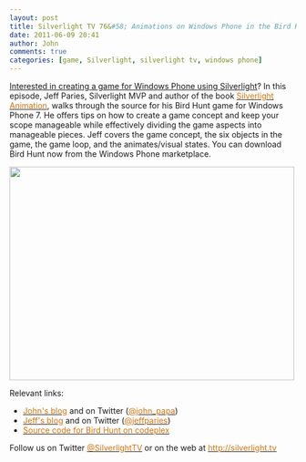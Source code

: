 ```yaml
---
layout: post
title: Silverlight TV 76&#58; Animations on Windows Phone in the Bird Hunt Game
date: 2011-06-09 20:41
author: John
comments: true
categories: [game, Silverlight, silverlight tv, windows phone]
---
```

<p><a href="http://jpapa.me/sltv76">Interested in creating a game for Windows Phone using Silverlight</a>? In this episode, Jeff Paries, Silverlight MVP and author of the book <a href="http://www.amazon.com/Foundation-Silverlight-Animation-Jeff-Paries/dp/143022407X"><span color="#d2730d" style="color: #d2730d;">Silverlight Animation</span></a>, walks through the source for his Bird Hunt game for Windows Phone 7. He offers tips on how to create a game concept and keep your scope manageable while <span>effectively </span>dividing the game aspects into manageable pieces. Jeff covers the game concept, the six objects in the game, the game loop, and the animates/visual states. You can download Bird Hunt now from the Windows Phone marketplace.</p>
<p><a href="http://jpapa.me/sltv76"><img height="375" width="500" src="http://media.ch9.ms/ch9/18d5/912f7f15-85e2-4043-adb3-9ef4014518d5/sltv76_512_ch9.jpg" /></a></p>
<p>Relevant links:</p>
<ul>
<li><a href="/"><span color="#d2730d" style="color: #d2730d;">John's blog</span></a> and on Twitter (<a href="http://twitter.com/john_papa"><span color="#d2730d" style="color: #d2730d;">@john_papa</span></a>) </li>
<li><a href="http://designwithsilverlight.com/"><span color="#d2730d" style="color: #d2730d;">Jeff's blog</span></a> and on Twitter (<a href="http://twitter.com/JeffParies"><span color="#d2730d" style="color: #d2730d;">@jeffparies</span></a>) </li>
<li><a href="http://birdhunt.codeplex.com/"><span color="#d2730d" style="color: #d2730d;">Source code for Bird Hunt on codeplex</span></a></li>
</ul>
<p>Follow us on Twitter <a href="http://www.twitter.com/SilverlightTV" title="Follow SilverlightTV at Twitter"><span color="#d2730d" style="color: #d2730d;">@SilverlightTV</span></a> or on the web at <a href="http://silverlight.tv/"><span color="#d2730d" style="color: #d2730d;">http://silverlight.tv</span></a></p>

